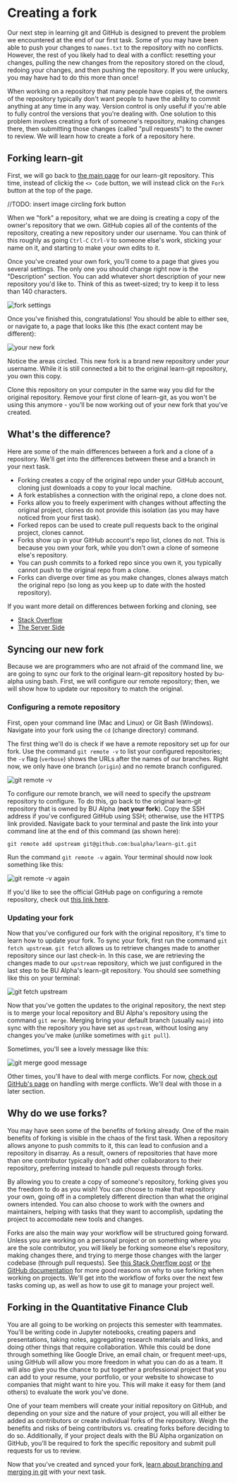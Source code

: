 # Creating a fork

Our next step in learning git and GitHub is designed to prevent the problem we
encountered at the end of our first task. Some of you may have been able to
push your changes to `names.txt` to the repository with no conflicts. However,
the rest of you likely had to deal with a conflict: resetting your changes,
pulling the new changes from the repository stored on the cloud, redoing your
changes, and then pushing the repository. If you were unlucky, you may have had
to do this more than once!

When working on a repository that many people have copies of, the owners of the
repository typically don't want people to have the ability to commit anything
at any time in any way. Version control is only useful if you're able to fully
control the versions that you're dealing with. One solution to this problem
involves creating a fork of someone's repository, making changes there, then
submitting those changes (called "pull requests") to the owner to review. We
will learn how to create a fork of a repository here.

## Forking learn-git

First, we will go back to [the main page](https://github.com/bualpha/learn-git)
for our learn-git repository. This time, instead of clickig the `<> Code`
button, we will instead click on the `Fork` button at the top of the page.

//TODO: insert image circling fork button

When we "fork" a repository, what we are doing is creating a copy of the
owner's repository that we own. GitHub copies all of the contents of the
repository, creating a new repository under our username. You can think of this
roughly as going `Ctrl-C` `Ctrl-V` to someone else's work, sticking your name
on it, and starting to make your own edits to it.

Once you've created your own fork, you'll come to a page that gives you several
settings. The only one you should change right now is the "Description"
section. You can add whatever short description of your new repository you'd
like to. Think of this as tweet-sized; try to keep it to less than 140
characters.

![fork settings](/img/fork/fork_settings.png)

Once you've finished this, congratulations! You should be able to either see,
or navigate to, a page that looks like this (the exact content may be
different):

![your new fork](/img/fork/new_fork.png)

Notice the areas circled. This new fork is a brand new repository under *your*
username. While it is still connected a bit to the original learn-git
repository, you own this copy.

Clone this repository on your computer in the same way you did for the original
repository. Remove your first clone of learn-git, as you won't be using this
anymore - you'll be now working out of your new fork that you've created.

## What's the difference?

Here are some of the main differences between a fork and a clone of a
repository. We'll get into the differences between these and a branch in your
next task.

- Forking creates a copy of the original repo under your GitHub account,
cloning just downloads a copy to your local machine.
- A fork establishes a connection with the original repo, a clone does not. 
- Forks allow you to freely experiment with changes without affecting the
original project, clones do not provide this isolation (as you may have noticed
from your first task).
- Forked repos can be used to create pull requests back to the original
project, clones cannot.
- Forks show up in your GitHub account's repo list, clones do not. This is
because you own your fork, while you don't own a clone of someone else's
repository.
- You can push commits to a forked repo since you own it, you typically cannot
push to the original repo from a clone.
- Forks can diverge over time as you make changes, clones always match the
original repo (so long as you keep up to date with the hosted repository).

If you want more detail on differences between forking and cloning, see
- [Stack Overflow](https://stackoverflow.com/questions/7057194/what-is-the-difference-between-forking-and-cloning-on-github)
- [The Server Side](https://www.theserverside.com/answer/Git-fork-vs-clone-Whats-the-difference)

## Syncing our new fork

Because we are programmers who are not afraid of the command line, we are going
to sync our fork to the original learn-git repository hosted by bu-alpha using
bash. First, we will configure our remote repository; then, we will show how
to update our repository to match the original.

### Configuring a remote repository

First, open your command line (Mac and Linux) or Git Bash (Windows). Navigate
into your fork using the `cd` (change directory) command.

The first thing we'll do is check if we have a remote repository set up for our
fork. Use the command `git remote -v` to list your configured repositories; the
`-v` flag (`verbose`) shows the URLs after the names of our branches. Right
now, we only have one branch (`origin`) and no remote branch configured.

![git remote -v](/img/fork/git_remote_v.png)

To configure our remote branch, we will need to specify the *upstream*
repository to configure. To do this, go back to the original learn-git
repository that is owned by BU Alpha (**not your fork**). Copy the SSH
address if you've configured GitHub using SSH; otherwise, use the HTTPS link
provided. Navigate back to your terminal and paste the link into your command
line at the end of this command (as shown here):

    git remote add upstream git@github.com:bualpha/learn-git.git

Run the command `git remote -v` again. Your terminal should now look something
like this:

![git remote -v again](/img/fork/git_remote_v_2.png)

If you'd like to see the official GitHub page on configuring a remote
repository, check out
[this link here](https://docs.github.com/en/pull-requests/collaborating-with-pull-requests/working-with-forks/configuring-a-remote-repository-for-a-fork).

### Updating your fork

Now that you've configured our fork with the original repository, it's time to
learn how to update your fork. To sync your fork, first run the command 
`git fetch upstream`. `git fetch` allows us to retrieve changes made to another
repository since our last check-in. In this case, we are retrieving the changes
made to our `upstream` repository, which we just configured in the last step to
be BU Alpha's learn-git repository. You should see something like this on
your terminal:

![git fetch upstream](/img/fork/git_fetch_upstream.png)

Now that you've gotten the updates to the original repository, the next step
is to merge your local repository and BU Alpha's repository using the command
`git merge`. Merging bring your default branch (usually `main`) into sync with
the repository you have set as `upstream`, without losing any changes you've
make (unlike sometimes with `git pull`).

Sometimes, you'll see a lovely message like this:

![git merge good message](/img/fork/git_merge.png)

Other times, you'll have to deal with merge conflicts. For now, [check out
GitHub's page](https://docs.github.com/en/pull-requests/collaborating-with-pull-requests/addressing-merge-conflicts)
on handling with merge conflicts. We'll deal with those in a later section.

## Why do we use forks?

You may have seen some of the benefits of forking already. One of the main
benefits of forking is visible in the chaos of the first task. When a repository
allows anyone to push commits to it, this can lead to confusion and a
repository in disarray. As a result, owners of repositories that have more than
one contributor typically don't add other collaborators to their repository,
preferring instead to handle pull requests through forks.

By allowing you to create a copy of someone's repository, forking gives you the
freedom to do as you wish! You can choose to make that repository your own,
going off in a completely different direction than what the original owners
intended. You can also choose to work with the owners and maintainers, helping
with tasks that they want to accomplish, updating the project to accomodate new
tools and changes.

Forks are also the main way your workflow will be structured going forward.
Unless you are working on a personal project or on something where you are the
sole contributor, you will likely be forking someone else's repository, making
changes there, and trying to merge those changes with the larger codebase
(through pull requests). See [this Stack Overflow 
post](https://stackoverflow.com/questions/31209669/github-why-should-i-fork)
or [the GitHub 
documentation](https://docs.github.com/en/get-started/quickstart/fork-a-repo)
for more good reasons on why to use forking when working on projects. We'll get
into the workflow of forks over the next few tasks coming up, as well as how to
use git to manage your project well.

## Forking in the Quantitative Finance Club

You are all going to be working on projects this semester with teammates. You'll
be writing code in Jupyter notebooks, creating papers and presentations, taking
notes, aggregating research materials and links, and doing other things that
require collaboration. While this could be done through something like Google
Drive, an email chain, or frequent meet-ups, using GitHub will allow you more
freedom in what you can do as a team. It will also give you the chance to put
together a professional project that you can add to your resume, your portfolio,
or your website to showcase to companies that might want to hire you. This will
make it easy for them (and others) to evaluate the work you've done.

One of your team members will create your initial repository on GitHub, and
depending on your size and the nature of your project, you will all either be
added as contributors or create individual forks of the repository. Weigh the
benefits and risks of being contributors vs. creating forks before deciding
to do so. Additionally, if your project deals with the BU Alpha organization
on GitHub, you'll be required to fork the specific repository and submit pull
requests for us to review.

Now that you've created and synced your fork, [learn about branching and
merging in git](/tasks/branch.md) with your next task. 